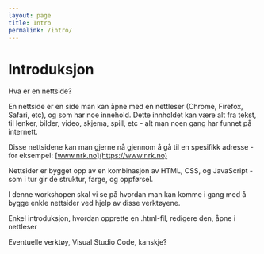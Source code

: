 ```yaml
---
layout: page
title: Intro
permalink: /intro/
---
```


# Introduksjon

Hva er en nettside?

En nettside er en side man kan åpne med en nettleser (Chrome, Firefox, Safari, etc), og som har noe innehold.
Dette innholdet kan være alt fra tekst, til lenker, bilder, video, skjema, spill, etc - alt man noen gang har funnet på internett.

Disse nettsidene kan man gjerne nå gjennom å gå til en spesifikk adresse - for eksempel: [www.nrk.no](https://www.nrk.no)

Nettsider er bygget opp av en kombinasjon av HTML, CSS, og JavaScript - som i tur gir de struktur, farge, og oppførsel.

I denne workshopen skal vi se på hvordan man kan komme i gang med å bygge enkle nettsider ved hjelp av disse verktøyene.

Enkel introduksjon, hvordan opprette en .html-fil, redigere den, åpne i nettleser

Eventuelle verktøy, Visual Studio Code, kanskje?